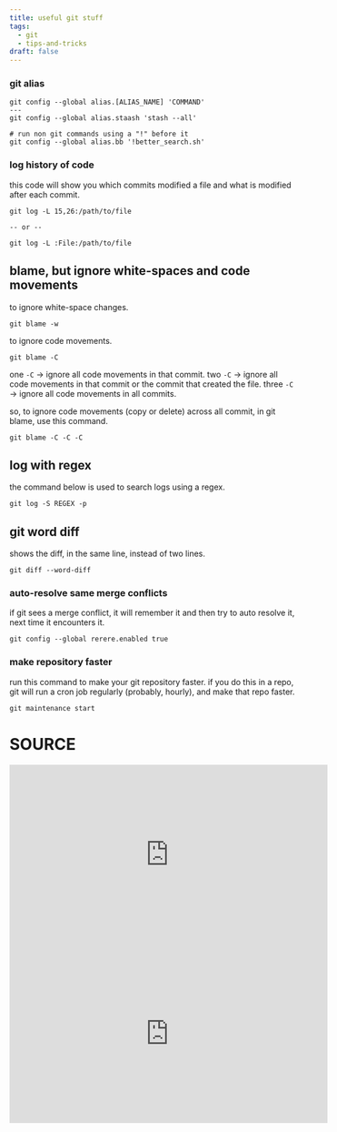 ```yaml
---
title: useful git stuff
tags:
  - git
  - tips-and-tricks
draft: false
---
```

### git alias
```
git config --global alias.[ALIAS_NAME] 'COMMAND'
---
git config --global alias.staash 'stash --all'

# run non git commands using a "!" before it
git config --global alias.bb '!better_search.sh'
```

### log history of code

this code will show you which commits modified a file and what is modified after each commit.

```
git log -L 15,26:/path/to/file

-- or --

git log -L :File:/path/to/file
```

## blame, but ignore white-spaces and code movements

to ignore white-space changes.
```
git blame -w
```

to ignore code movements.
```
git blame -C
```

one `-C` -> ignore all code movements in that commit.
two `-C` -> ignore all code movements in that commit or the commit that created the file.
three `-C` -> ignore all code movements in all commits.

so, to ignore code movements (copy or delete) across all commit, in git blame, use this command.
```
git blame -C -C -C
```

## log with regex
the command below is used to search logs using a regex.
```
git log -S REGEX -p
```

## git word diff
shows the diff, in the same line, instead of two lines.
```
git diff --word-diff
```

### auto-resolve same merge conflicts
if git sees a merge conflict, it will remember it and then try to auto resolve it, next time it encounters it.
```
git config --global rerere.enabled true
```

### make repository faster
run this command to make your git repository faster. if you do this in a repo, git will run a cron job regularly (probably, hourly), and make that repo faster.
```
git maintenance start
```
# SOURCE

<iframe width="560" height="315" src="https://www.youtube.com/embed/aolI_Rz0ZqY?si=5rrVc9c31o3hTL15" title="YouTube video player" frameborder="0" allow="accelerometer; autoplay; clipboard-write; encrypted-media; gyroscope; picture-in-picture; web-share" referrerpolicy="strict-origin-when-cross-origin" allowfullscreen></iframe>

<iframe width="560" height="315" src="https://www.youtube.com/embed/Md44rcw13k4?si=EoMf-Q3BJFKVZMw6" title="YouTube video player" frameborder="0" allow="accelerometer; autoplay; clipboard-write; encrypted-media; gyroscope; picture-in-picture; web-share" referrerpolicy="strict-origin-when-cross-origin" allowfullscreen></iframe>